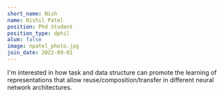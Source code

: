 ```yaml
---
short_name: Nish
name: Nishil Patel
position: Phd Student
position_type: dphil
alum: false
image: npatel_photo.jpg
join_date: 2022-09-01
---
```


I'm interested in how task and data structure can promote the learning of representations that allow reuse/composition/transfer in different neural network architectures.
